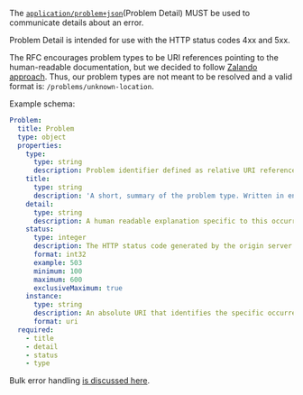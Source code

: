 The [`application/problem+json`](https://tools.ietf.org/html/rfc7807)(Problem Detail) MUST be used to communicate details about an error.

Problem Detail is intended for use with the HTTP status codes 4xx and 5xx.

The RFC encourages problem types to be URI references pointing to the human-readable documentation, but we decided to follow [Zalando approach](https://opensource.zalando.com/restful-api-guidelines/#176). Thus, our problem types are not meant to be resolved and a valid format is: `/problems/unknown-location`.

Example schema:

```yaml
Problem:
  title: Problem
  type: object
  properties:
    type:
      type: string
      description: Problem identifier defined as relative URI reference.
    title:
      type: string
      description: 'A short, summary of the problem type. Written in english and readable for engineers (usually not suited for non technical stakeholders and not localized)'
    detail:
      type: string
      description: A human readable explanation specific to this occurrence of the problem.
    status:
      type: integer
      description: The HTTP status code generated by the origin server for this occurrence of the problem.
      format: int32
      example: 503
      minimum: 100
      maximum: 600
      exclusiveMaximum: true
    instance:
      type: string
      description: An absolute URI that identifies the specific occurrence of the problem.
      format: uri
  required:
    - title
    - detail
    - status
    - type
```

Bulk error handling [is discussed here](patterns/bulk.md).
